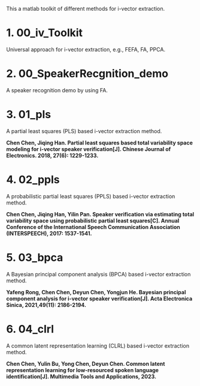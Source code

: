 This a matlab toolkit of different methods for i-vector extraction.

# 1. 00_iv_Toolkit  
  Universal approach for i-vector extraction, e.g., FEFA, FA, PPCA.

# 2. 00_SpeakerRecgnition_demo  
  A speaker recognition demo by using FA.

# 3. 01_pls  
   A partial least squares (PLS) based i-vector extraction method.  
   
   **Chen Chen, Jiqing Han. Partial least squares based total variability space modeling for i-vector speaker verification[J]. Chinese Journal of Electronics. 2018, 27(6): 1229-1233.**
   
# 4. 02_ppls  
   A probabilistic partial least squares (PPLS) based i-vector extraction method.  
   
   **Chen Chen, Jiqing Han, Yilin Pan. Speaker verification via estimating total variability space using probabilistic partial least squares[C]. Annual Conference of the International Speech Communication Association (INTERSPEECH), 2017: 1537-1541.**

# 5. 03_bpca  
  A Bayesian principal component analysis (BPCA) based i-vector extraction method.  
  
  **Yafeng Rong, Chen Chen, Deyun Chen, Yongjun He. Bayesian principal component analysis for i-vector speaker verification[J]. Acta Electronica Sinica, 2021,49(11): 2186-2194.**

# 6. 04_clrl  
   A common latent representation learning (CLRL) based i-vector extraction method.  
   
   **Chen Chen, Yulin Bu, Yong Chen, Deyun Chen. Common latent representation learning for low-resourced spoken language identification[J]. Multimedia Tools and Applications, 2023.**
 
